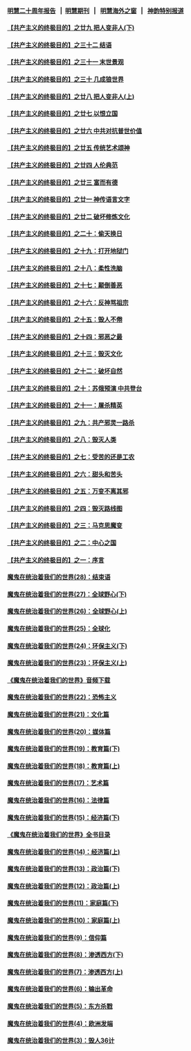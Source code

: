 #### [明慧二十周年报告](https://github.com/gfw-breaker/mh-reports/blob/master/README.md?t=07221321) &nbsp;&nbsp;|&nbsp;&nbsp;[明慧期刊](https://github.com/gfw-breaker/mh-qikan) &nbsp;&nbsp;|&nbsp;&nbsp; [明慧海外之窗](https://github.com/gfw-breaker/mh-news/blob/master/README.md?t=07221321) &nbsp;&nbsp;|&nbsp;&nbsp; [神韵特别报道](https://github.com/gfw-breaker/mh-news/blob/master/shenyun.md?t=07221321) 

#### [【共产主义的终极目的】之廿九 把人变非人(下)](../pages/nsc422/n11344140.md?t=07221321) 

#### [【共产主义的终极目的】之三十二 结语](../pages/nsc422/n11360535.md?t=07221321) 

#### [【共产主义的终极目的】之三十一 末世景观](../pages/nsc422/n11351129.md?t=07221321) 

#### [【共产主义的终极目的】之三十 几成狼世界](../pages/nsc422/n11348280.md?t=07221321) 

#### [【共产主义的终极目的】之廿八 把人变非人(上)](../pages/nsc422/n11340492.md?t=07221321) 

#### [【共产主义的终极目的】之廿七 以恨立国](../pages/nsc422/n11336944.md?t=07221321) 

#### [【共产主义的终极目的】之廿六 中共对抗普世价值](../pages/nsc422/n11324785.md?t=07221321) 

#### [【共产主义的终极目的】之廿五 传统艺术颂神](../pages/nsc422/n11296396.md?t=07221321) 

#### [【共产主义的终极目的】之廿四 人伦典范](../pages/nsc422/n11296397.md?t=07221321) 

#### [【共产主义的终极目的】之廿三 富而有德](../pages/nsc422/n11283598.md?t=07221321) 

#### [【共产主义的终极目的】之廿一 神传语言文字](../pages/nsc422/n11263265.md?t=07221321) 

#### [【共产主义的终极目的】之廿二 破坏修炼文化](../pages/nsc422/n11245728.md?t=07221321) 

#### [【共产主义的终极目的】之二十：偷天换日](../pages/nsc422/n11238846.md?t=07221321) 

#### [【共产主义的终极目的】之十九：打开地狱门](../pages/nsc422/n11206376.md?t=07221321) 

#### [【共产主义的终极目的】之十八：柔性洗脑](../pages/nsc422/n11199994.md?t=07221321) 

#### [【共产主义的终极目的】之十七：颠倒善恶](../pages/nsc422/n11179782.md?t=07221321) 

#### [【共产主义的终极目的】之十六：反神骂祖宗](../pages/nsc422/n11166798.md?t=07221321) 

#### [【共产主义的终极目的】之十五：毁人不倦](../pages/nsc422/n11166792.md?t=07221321) 

#### [【共产主义的终极目的】之十四：邪恶之最](../pages/nsc422/n11150249.md?t=07221321) 

#### [【共产主义的终极目的】之十三：毁灭文化](../pages/nsc422/n11135227.md?t=07221321) 

#### [【共产主义的终极目的】之十二：破坏自然](../pages/nsc422/n11135214.md?t=07221321) 

#### [【共产主义的终极目的】之十：苏俄预演 中共登台](../pages/nsc422/n11118424.md?t=07221321) 

#### [【共产主义的终极目的】之十一：屠杀精英](../pages/nsc422/n11118442.md?t=07221321) 

#### [【共产主义的终极目的】之九：共产邪灵一路杀](../pages/nsc422/n11114139.md?t=07221321) 

#### [【共产主义的终极目的】之八：毁灭人类](../pages/nsc422/n11108503.md?t=07221321) 

#### [【共产主义的终极目的】之七：受苦的还是工农](../pages/nsc422/n11101809.md?t=07221321) 

#### [【共产主义的终极目的】之六：甜头和苦头](../pages/nsc422/n11096971.md?t=07221321) 

#### [【共产主义的终极目的】之五：万变不离其邪](../pages/nsc422/n11091285.md?t=07221321) 

#### [【共产主义的终极目的】之四：毁灭路线图](../pages/nsc422/n11086284.md?t=07221321) 

#### [【共产主义的终极目的】之三：马克思魔变](../pages/nsc422/n11061941.md?t=07221321) 

#### [【共产主义的终极目的】之二：中心之国](../pages/nsc422/n11047728.md?t=07221321) 

#### [【共产主义的终极目的】之一：序言](../pages/nsc422/n11086077.md?t=07221321) 

#### [魔鬼在统治着我们的世界(28)：结束语](../pages/nsc422/n10936246.md?t=07221321) 

#### [魔鬼在统治着我们的世界(27)：全球野心(下)](../pages/nsc422/n10928319.md?t=07221321) 

#### [魔鬼在统治着我们的世界(26)：全球野心(上)](../pages/nsc422/n10900318.md?t=07221321) 

#### [魔鬼在统治着我们的世界(25)：全球化](../pages/nsc422/n10788205.md?t=07221321) 

#### [魔鬼在统治着我们的世界(24)：环保主义(下)](../pages/nsc422/n10695307.md?t=07221321) 

#### [魔鬼在统治着我们的世界(23)：环保主义(上)](../pages/nsc422/n10688613.md?t=07221321) 

#### [《魔鬼在统治着我们的世界》音频下载](../pages/nsc422/n10635553.md?t=07221321) 

#### [魔鬼在统治着我们的世界(22)：恐怖主义](../pages/nsc422/n10614727.md?t=07221321) 

#### [魔鬼在统治着我们的世界(21)：文化篇](../pages/nsc422/n10597706.md?t=07221321) 

#### [魔鬼在统治着我们的世界(20)：媒体篇](../pages/nsc422/n10586579.md?t=07221321) 

#### [魔鬼在统治着我们的世界(19)：教育篇(下)](../pages/nsc422/n10564808.md?t=07221321) 

#### [魔鬼在统治着我们的世界(18)：教育篇(上)](../pages/nsc422/n10526970.md?t=07221321) 

#### [魔鬼在统治着我们的世界(17)：艺术篇](../pages/nsc422/n10499093.md?t=07221321) 

#### [魔鬼在统治着我们的世界(16)：法律篇](../pages/nsc422/n10485969.md?t=07221321) 

#### [魔鬼在统治着我们的世界(15)：经济篇(下)](../pages/nsc422/n10469975.md?t=07221321) 

#### [《魔鬼在统治着我们的世界》全书目录](../pages/nsc422/n10464261.md?t=07221321) 

#### [魔鬼在统治着我们的世界(14)：经济篇(上)](../pages/nsc422/n10457370.md?t=07221321) 

#### [魔鬼在统治着我们的世界(13)：政治篇(下)](../pages/nsc422/n10448270.md?t=07221321) 

#### [魔鬼在统治着我们的世界(12)：政治篇(上)](../pages/nsc422/n10444576.md?t=07221321) 

#### [魔鬼在统治着我们的世界(11)：家庭篇(下)](../pages/nsc422/n10440961.md?t=07221321) 

#### [魔鬼在统治着我们的世界(10)：家庭篇(上)](../pages/nsc422/n10435448.md?t=07221321) 

#### [魔鬼在统治着我们的世界(9)：信仰篇](../pages/nsc422/n10432159.md?t=07221321) 

#### [魔鬼在统治着我们的世界(8)：渗透西方(下)](../pages/nsc422/n10429603.md?t=07221321) 

#### [魔鬼在统治着我们的世界(7)：渗透西方(上)](../pages/nsc422/n10426013.md?t=07221321) 

#### [魔鬼在统治着我们的世界(6)：输出革命](../pages/nsc422/n10421536.md?t=07221321) 

#### [魔鬼在统治着我们的世界(5)：东方杀戮](../pages/nsc422/n10417707.md?t=07221321) 

#### [魔鬼在统治着我们的世界(4)：欧洲发端](../pages/nsc422/n10414890.md?t=07221321) 

#### [魔鬼在统治着我们的世界(3)：毁人36计](../pages/nsc422/n10411583.md?t=07221321) 

